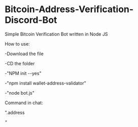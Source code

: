 # Bitcoin-Address-Verification-Discord-Bot
Simple Bitcoin Verification Bot written in Node JS


How to use: 

-Download the file

-CD the folder

-"NPM init --yes"

-"npm install wallet-address-validator"

-"node bot.js" 

Command in chat:

".address <address>"
